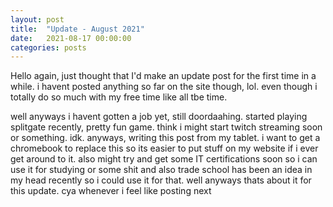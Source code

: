 ```yaml
---
layout: post
title:  "Update - August 2021"
date:   2021-08-17 00:00:00
categories: posts
---
```

Hello again, just thought that I'd make an update post for the first time in a while. i havent posted anything so far on the site though, lol. even though i totally do so much with my free time like all tbe time.

well anyways i havent gotten a job yet, still doordaahing. started playing splitgate recently, pretty fun game. think i might start twitch streaming soon or something. idk. anyways, writing this post from my tablet. i want to get a chromebook to replace this so its easier to put stuff on my website if i ever get around to it. also might try and get some IT certifications soon so i can use it for studying or some shit and also trade school has been an idea in my head recently so i could use it for that. well anyways thats about it for this update. cya whenever i feel like posting next
